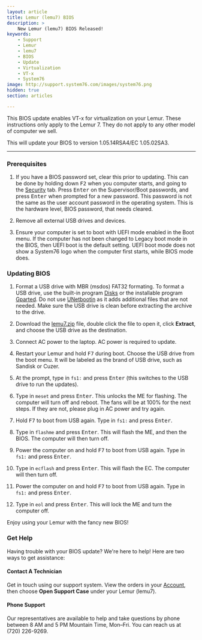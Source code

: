 ```yaml
---
layout: article
title: Lemur (lemu7) BIOS
description: >
    New Lemur (lemu7) BIOS Released!
keywords:
    - Support
    - Lemur
    - lemu7
    - BIOS
    - Update
    - Virtualization
    - VT-x
    - System76
image: http://support.system76.com/images/system76.png
hidden: true
section: articles

---
```


This BIOS update enables VT-x for virtualization on your Lemur.  These instructions only apply to the Lemur 7. They do not apply to any other model of computer we sell.

This will update your BIOS to version 1.05.14RSA4/EC 1.05.02SA3.

---

### Prerequisites

1. If you have a BIOS password set, clear this prior to updating. This can be done by holding down <kbd>F2</kbd> when you computer starts, and going to the <u>Security</u> tab.  Press <kbd>Enter</kbd> on the Supervisor/Boot passwords, and press <kbd>Enter</kbd> when prompted for a new password.  This password is not the same as the user account password in the operating system.  This is the hardware level, BIOS password, that needs cleared.

2. Remove all external USB drives and devices.

3. Ensure your computer is set to boot with UEFI mode enabled in the Boot menu.  If the computer has not been changed to Legacy boot mode in the BIOS, then UEFI boot is the default setting.  UEFI boot mode does not show a System76 logo when the computer first starts, while BIOS mode does.

### Updating BIOS

1. Format a USB drive with MBR (msdos) FAT32 formating.  To format a USB drive, use the built-in program <u>Disks</u> or the installable program <u>Gparted</u>.  Do not use <u>UNetbootin</u> as it adds additional files that are not needed.  Make sure the USB drive is clean before extracting the archive to the drive.

2. Download the [lemu7.zip](/files/firmware/lemu7-bios.zip) file, double click the file to open it, click **Extract**, and choose the USB drive as the destination. 

3. Connect AC power to the laptop. AC power is required to update.

4. Restart your Lemur and hold <kbd>F7</kbd> during boot.  Choose the USB drive from the boot menu.  It will be labeled as the brand of USB drive, such as Sandisk or Cuzer.

5. At the prompt, type in `fs1:` and press <kbd>Enter</kbd> (this switches to the USB drive to run the updates).

6. Type in `meset` and press <kbd>Enter</kbd>.  This unlocks the ME for flashing.  The computer will turn off and reboot.  The fans will be at 100% for the next steps.  If they are not, please plug in AC power and try again.

7. Hold <kbd>F7</kbd> to boot from USB again.  Type in `fs1:` and press <kbd>Enter</kbd>.

8. Type in `flashme` and press <kbd>Enter</kbd>.  This will flash the ME, and then the BIOS.  The computer will then turn off.

9. Power the computer on and hold <kbd>F7</kbd> to boot from USB again.  Type in `fs1:` and press <kbd>Enter</kbd>.

10. Type in `ecflash` and press <kbd>Enter</kbd>.  This will flash the EC.  The computer will then turn off.

11. Power the computer on and hold <kbd>F7</kbd> to boot from USB again.  Type in `fs1:` and press <kbd>Enter</kbd>.

12. Type in `eol` and press <kbd>Enter</kbd>.  This will lock the ME and turn the computer off.

Enjoy using your Lemur with the fancy new BIOS!

### Get Help

Having trouble with your BIOS update? We're here to help! Here are two ways to get assistance:

#### Contact A Technician

Get in touch using our support system. View the orders in your [Account](https://system76.com/my-account/orders), then choose **Open Support Case** under your Lemur (lemu7).

#### Phone Support

Our representatives are available to help and take questions by phone between 8 AM and 5 PM Mountain Time, Mon–Fri. You can reach us at (720) 226-9269.
